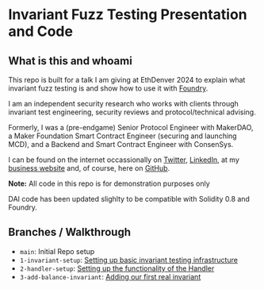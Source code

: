 # Invariant Fuzz Testing Presentation and Code

## What is this and whoami
This repo is built for a talk I am giving at EthDenver 2024 to explain what invariant fuzz testing is and show how to use it with [Foundry](https://book.getfoundry.sh/forge/invariant-testing).

I am an independent security research who works with clients through invariant test engineering, security reviews and protocol/technical advising.

Formerly, I was a (pre-endgame) Senior Protocol Engineer with MakerDAO, a Maker Foundation Smart Contract Engineer (securing and launching MCD), and a Backend and Smart Contract Engineer with ConsenSys.

I can be found on the internet occassionally on [Twitter](https://twitter.com/iamchrissmith), [LinkedIn](https://www.linkedin.com/in/iamchrisryansmith/), at my [business website](https://lefthandcypher.com/) and, of course, here on [GitHub](https://github.com/iamchrissmith).

**Note:** All code in this repo is for demonstration purposes only

DAI code has been updated slighlty to be compatible with Solidity 0.8 and Foundry.

## Branches / Walkthrough

- `main`: Initial Repo setup
- `1-invariant-setup`: [Setting up basic invariant testing infrastructure](https://github.com/iamchrissmith/2024-ethdenver-invariant-testing/pull/1)
- `2-handler-setup`: [Setting up the functionality of the Handler](https://github.com/iamchrissmith/2024-ethdenver-invariant-testing/pull/2)
- `3-add-balance-invariant`: [Adding our first real invariant](https://github.com/iamchrissmith/2024-ethdenver-invariant-testing/pull/3)

